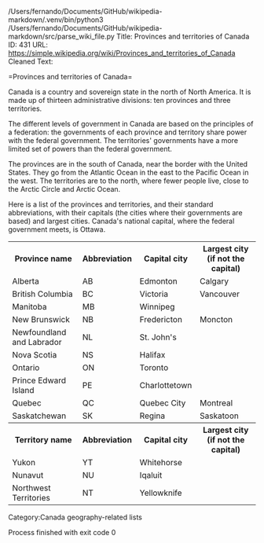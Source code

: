 /Users/fernando/Documents/GitHub/wikipedia-markdown/.venv/bin/python3 /Users/fernando/Documents/GitHub/wikipedia-markdown/src/parse_wiki_file.py
Title: Provinces and territories of Canada
ID: 431
URL: https://simple.wikipedia.org/wiki/Provinces_and_territories_of_Canada
Cleaned Text:


=Provinces and territories of Canada=

Canada is a country and sovereign state in the north of North America. It is made up of thirteen administrative divisions: ten provinces and three territories.

The different levels of government in Canada are based on the principles of a federation: the governments of each province and territory share power with the federal government. The territories' governments have a more limited set of powers than the federal government.

The provinces are in the south of Canada, near the border with the United States. They go from the Atlantic Ocean in the east to the Pacific Ocean in the west. The territories are to the north, where fewer people live, close to the Arctic Circle and Arctic Ocean.

Here is a list of the provinces and territories, and their standard abbreviations, with their capitals (the cities where their governments are based) and largest cities. Canada's national capital, where the federal government meets, is Ottawa.

<table><tr><th>Province name
</th><th>Abbreviation
</th><th>Capital city
</th><th>Largest city (if not the capital)

</th></tr><tr><td>Alberta
</td><td>AB
</td><td>Edmonton
</td><td>Calgary

</td></tr><tr><td>British Columbia
</td><td>BC
</td><td>Victoria
</td><td>Vancouver

</td></tr><tr><td>Manitoba
</td><td>MB
</td><td>Winnipeg
</td><td>
</td></tr><tr><td>New Brunswick
</td><td>NB
</td><td>Fredericton
</td><td>Moncton

</td></tr><tr><td>Newfoundland and Labrador
</td><td>NL
</td><td>St. John's
</td><td>
</td></tr><tr><td>Nova Scotia
</td><td>NS
</td><td>Halifax
</td><td>
</td></tr><tr><td>Ontario
</td><td>ON
</td><td>Toronto
</td><td>
</td></tr><tr><td>Prince Edward Island
</td><td>PE
</td><td>Charlottetown
</td><td>
</td></tr><tr><td>Quebec
</td><td>QC
</td><td>Quebec City
</td><td>Montreal

</td></tr><tr><td>Saskatchewan
</td><td>SK
</td><td>Regina
</td><td>Saskatoon

</td></tr><tr><th>Territory name
</th><th>Abbreviation
</th><th>Capital city
</th><th>Largest city (if not the capital)
</th></tr><tr><td>Yukon
</td><td>YT
</td><td>Whitehorse
</td><td>
</td></tr><tr><td>Nunavut
</td><td>NU
</td><td>Iqaluit
</td><td>
</td></tr><tr><td>Northwest Territories
</td><td>NT
</td><td>Yellowknife
</td><td>
</td></tr></table>


Category:Canada geography-related lists

Process finished with exit code 0
